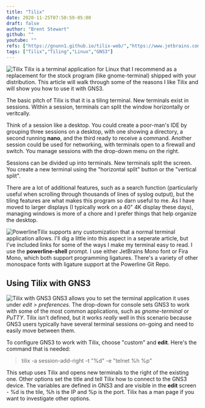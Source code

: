```yaml
---
title: "Tilix"
date: 2020-11-25T07:50:59-05:00
draft: false
author: "Brent Stewart"
github: ""
youtube: ""
refs: ["https://gnunn1.github.io/tilix-web/","https://www.jetbrains.com/lp/mono/","https://github.com/tonsky/FiraCode","https://github.com/b-ryan/powerline-shell","https://www.gns3.com"]
tags: ["Tilix","Tiling","Linux","GNS3"]
---
```

![Tilix](https://gnunn1.github.io/tilix-web/src/images/gallery/tilix-screenshot-3.png#floatright) Tilix is a terminal application for Linux that I recommend as a replacement for the stock program (like gnome-terminal) shipped with your distribution.  This article will walk through some of the reasons I like Tilix and will show you how to use it with GNS3.


The basic pitch of Tilix is that it is a tiling terminal.  New terminals exist in sessions.  Within a session, terminals can split the window horizontally or veritcally.

Think of a session like a desktop.  You could create a poor-man's IDE by grouping three sessions on a desktop, with one showing a directory, a second running __nano__, and the third ready to receive a command.  Another session could be used for networking, with terminals open to a firewall and switch.  You manage sessions with the drop-down menu on the right.

Sessions can be divided up into terminals.  New terminals split the screen.  You create a new terminal using the "horizontal split" button or the "vertical split".

There are a lot of additional features, such as a search function (particularly useful when scrolling through thousands of lines of syslog output), but the tiling features are what makes this program so darn useful to me.  As I have moved to larger displays (I typically work on a 40" 4K display these days), managing windows is more of a chore and I prefer things that help organize the desktop.

![Powerline](https://camo.githubusercontent.com/b0862287feb56d682f22cfa67bc43f5cfa2fd5b59fc291533be741015c6766af/68747470733a2f2f7261772e6769746875622e636f6d2f622d7279616e2f706f7765726c696e652d7368656c6c2f6d61737465722f626173682d706f7765726c696e652d73637265656e73686f742e706e67#floatleft)Tilix supports any customization that a normal terminal application allows.  I'll dig a little into this aspect in a seperate article, but I've included links for some of the ways I make my terminal easy to read.  I use the __powerline-shell__ prompt.  I use either JetBrains Mono font or Fira Mono, which both support programming ligatures.  There's a variety of other monospace fonts with ligature support at the Powerline Git Repo.

## Using Tilix with GNS3
![Tilix with GNS3](/Tilix_in_GNS3.png#floatright)
GNS3 allows you to set the terminal application it uses under _edit > preferences_.  The drop-down for console sets GNS3 to work with some of the most common applications, such as _gnome-terminal_ or _PuTTY_.  Tilix isn't defined, but it works _really_ well in this scenario because GNS3 users typically have several terminal sessions on-going and need to easily move between them.

To configure GNS3 to work with Tilix, choose "custom" and __edit__.  Here's the command that is needed:

> tilix -a session-add-right -t "%d" -e "telnet %h %p"

This setup uses Tilix and opens new terminals to the right of the existing one.  Other options set the title and tell Tilix how to connect to the GNS3 device.  The variables are defined in GNS3 and are visible in the __edit__ screen - %d is the tile, %h is the IP and %p is the port. Tilix has a man page if you want to investigate other options.